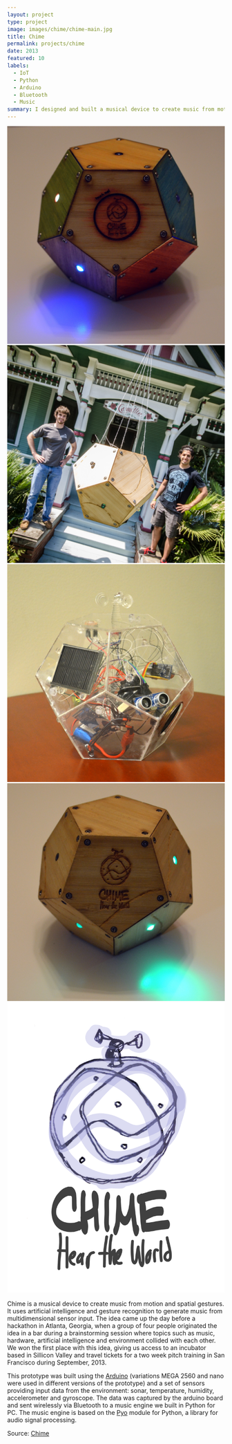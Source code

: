 ```yaml
---
layout: project
type: project
image: images/chime/chime-main.jpg
title: Chime
permalink: projects/chime
date: 2013
featured: 10
labels:
  - IoT
  - Python
  - Arduino
  - Bluetooth
  - Music
summary: I designed and built a musical device to create music from motion and spatial gestures. The device takes inputs from different physical variables from the environment via an accelerometer, gyroscope, microphone, temperature and humidity sensor. This inputs are taken in consideration to generate music procedurally according to variations in the sensed values.
---
```

<div class="ui small rounded images">
  <img class="ui image" src="../images/chime/chime-color.jpg">
  <img class="ui image" src="../images/chime/chime-hackerhouse.jpg">
  <img class="ui image" src="../images/chime/chime-internals.jpg">
  <img class="ui image" src="../images/chime/chime-wood.jpg">
</div>

<img class="ui medium right floated rounded image" src="../images/chime/chime-logo.png">

Chime is a musical device to create music from motion and spatial gestures. It uses artificial intelligence and gesture recognition to generate music from multidimensional sensor input. The idea came up the day before a hackathon in Atlanta, Georgia, when a group of four people originated the idea in a bar during a brainstorming session where topics such as music, hardware, artificial intelligence and environment collided with each other. We won the first place with this idea, giving us access to an incubator based in Sillicon Valley and travel tickets for a two week pitch training in San Francisco during September, 2013.

This prototype was built using the [Arduino](https://www.arduino.cc/) (variations MEGA 2560 and nano were used in different versions of the prototype) and a set of sensors providing input data from the environment: sonar, temperature, humidity, accelerometer and gyroscope. The data was captured by the arduino board and sent wirelessly via Bluetooth to a music engine we built in Python for PC. The music engine is based on the [Pyo](https://github.com/belangeo/pyo) module for Python, a library for audio signal processing.

Source: <a href="https://github.com/juandarr/chime"><i class="large github icon"></i>Chime</a>